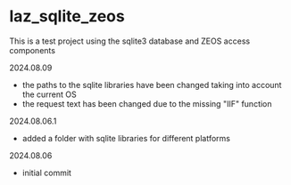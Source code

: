 # laz_sqlite_zeos

This is a test project using the sqlite3 database and ZEOS access components

2024.08.09
- the paths to the sqlite libraries have been changed taking into account the current OS
- the request text has been changed due to the missing "IIF" function

2024.08.06.1
- added a folder with sqlite libraries for different platforms

2024.08.06
- initial commit
